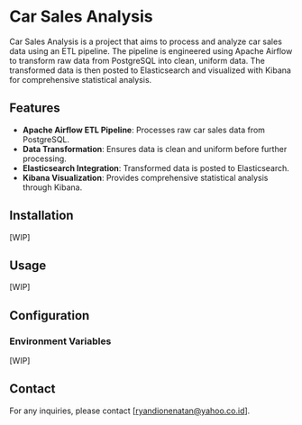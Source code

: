 # Car Sales Analysis

Car Sales Analysis is a project that aims to process and analyze car sales data using an ETL pipeline. The pipeline is engineered using Apache Airflow to transform raw data from PostgreSQL into clean, uniform data. The transformed data is then posted to Elasticsearch and visualized with Kibana for comprehensive statistical analysis.

## Features

- **Apache Airflow ETL Pipeline**: Processes raw car sales data from PostgreSQL.
- **Data Transformation**: Ensures data is clean and uniform before further processing.
- **Elasticsearch Integration**: Transformed data is posted to Elasticsearch.
- **Kibana Visualization**: Provides comprehensive statistical analysis through Kibana.

## Installation

[WIP]

## Usage

[WIP]

## Configuration

### Environment Variables

[WIP]

## Contact

For any inquiries, please contact [ryandionenatan@yahoo.co.id].
